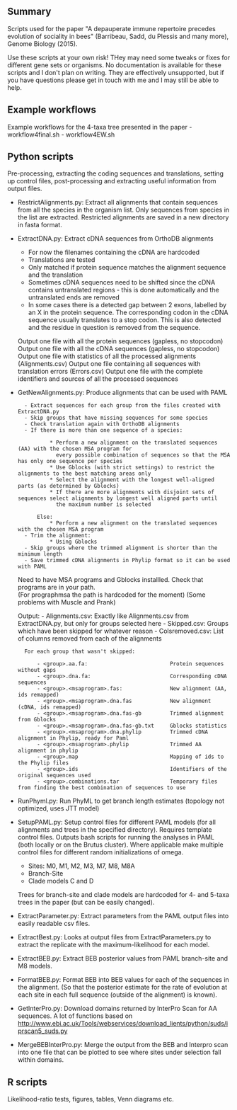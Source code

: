 ## Summary

Scripts used for the paper "A depauperate immune repertoire precedes evolution of sociality in bees" (Barribeau, Sadd, du Plessis and many more), Genome Biology (2015). 

Use these scripts at your own risk! THey may need some tweaks or fixes for different gene sets or organisms. No documentation is available for these scripts and I don't plan on writing. They are effectively unsupported, but if you have questions please get in touch with me and I may still be able to help.  


## Example workflows 
Example workflows for the 4-taxa tree presented in the paper
	- workflow4final.sh
	- workflow4EW.sh



## Python scripts
Pre-processing, extracting the coding sequences and translations, setting up control files, post-processing and extracting useful information from output files.

- RestrictAlignments.py:
	Extract all alignments that contain sequences from all the species in the organism list. Only sequences from species in the list are extracted. Restricted alignments are saved in a new directory in fasta format.

- ExtractDNA.py:
	Extract cDNA sequences from OrthoDB alignments
	 
	- For now the filenames containing the cDNA are hardcoded
	- Translations are tested
	- Only matched if protein sequence matches the alignment sequence and the translation
	- Sometimes cDNA sequences need to be shifted since the cDNA contains untranslated regions - this is done automatically and the untranslated ends are removed
	- In some cases there is a detected gap between 2 exons, labelled by an X in the protein sequence.  The corresponding codon in the cDNA sequence usually translates to a stop codon.  This is also detected and the residue in question is removed from the sequence.
	
	Output one file with all the protein sequences (gapless, no stopcodon)
	Output one file with all the cDNA sequences (gapless, no stopcodon)
	Output one file with statistics of all the processed alignments (Alignments.csv)
	Output one file containing all sequences with translation errors (Errors.csv)
	Output one file with the complete identifiers and sources of all the processed sequences

- GetNewAlignments.py:
	Produce alignments that can be used with PAML

	    - Extract sequences for each group from the files created with ExtractDNA.py
	    - Skip groups that have missing sequences for some species
	    - Check translation again with OrthoDB alignments
	    - If there is more than one sequence of a species:

	            * Perform a new alignment on the translated sequences (AA) with the chosen MSA program for 
	              every possible combination of sequences so that the MSA has only one sequence per species
	            * Use Gblocks (with strict settings) to restrict the alignments to the best matching areas only
	            * Select the alignment with the longest well-aligned parts (as determined by Gblocks)
	            * If there are more alignments with disjoint sets of sequences select alignments by longest well aligned parts until 
	              the maximum number is selected
	              
	        Else:
	            * Perform a new alignment on the translated sequences with the chosen MSA program
	    - Trim the alignment:
	            * Using Gblocks
	    - Skip groups where the trimmed alignment is shorter than the minimum length
	    - Save trimmed cDNA alignments in Phylip format so it can be used with PAML

	Need to have MSA programs and Gblocks installled.  Check that programs are in your path.  
	(For prographmsa the path is hardcoded for the moment)
	(Some problems with Muscle and Prank)

	Output:
	    - Alignments.csv:  Exactly like Alignments.csv from ExtractDNA.py, but only for groups selected here
	    - Skipped.csv:     Groups which have been skipped for whatever reason
	    - Colsremoved.csv: List of columns removed from each of the alignments

	    For each group that wasn't skipped:

	        - <group>.aa.fa:                          Protein sequences without gaps
	        - <group>.dna.fa:                         Corresponding cDNA sequences
	        - <group>.<msaprogram>.fas:               New alignment (AA, ids remapped)
	        - <group>.<msaprogram>.dna.fas            New alignment (cDNA, ids remapped)
	        - <group>.<msaprogram>.dna.fas-gb         Trimmed alignment from Gblocks
	        - <group>.<msaprogram>.dna.fas-gb.txt     Gblocks statistics
	        - <group>.<msaprogram>.dna.phylip         Trimmed cDNA alignment in Phylip, ready for Paml
	        - <group>.<msaprogram>.phylip             Trimmed AA alignment in phylip
	        - <group>.map                             Mapping of ids to the Phylip files
	        - <group>.ids                             Identifiers of the original sequences used
	        - <group>.combinations.tar                Temporary files from finding the best combination of sequences to use




- RunPhyml.py: 
	Run PhyML to get branch length estimates (topology not optimized, uses JTT model)

- SetupPAML.py:
	Setup control files for different PAML models (for all alignments and trees in the specified directory). Requires template control files. Outputs bash scripts for running the analyses in PAML (both locally or on the Brutus cluster). Where applicable make multiple control files for different random initializations of omega.

	- Sites: M0, M1, M2, M3, M7, M8, M8A
	- Branch-Site
	- Clade models C and D

	Trees for branch-site and clade models are hardcoded for 4- and 5-taxa trees in the paper (but can be easily changed).


- ExtractParameter.py:
	Extract parameters from the PAML output files into easily readable csv files.

- ExtractBest.py:
	Looks at output files from ExtractParameters.py to extract the replicate with the maximum-likelihood for each model.

- ExtractBEB.py:
	Extract BEB posterior values from PAML branch-site and M8 models.

- FormatBEB.py:
	Format BEB into BEB values for each of the sequences in the alignment. (So that the posterior estimate for the rate of evolution at each site in each full sequence (outside of the alignment) is known).

- GetInterPro.py:
	Download domains returned by InterPro Scan for AA sequences. A lot of functions based on http://www.ebi.ac.uk/Tools/webservices/download_lients/python/suds/iprscan5_suds.py

- MergeBEBInterPro.py:
	Merge the output from the BEB and Interpro scan into one file that can be plotted to see where sites under selection fall within domains.


## R scripts
Likelihood-ratio tests, figures, tables, Venn diagrams etc.
